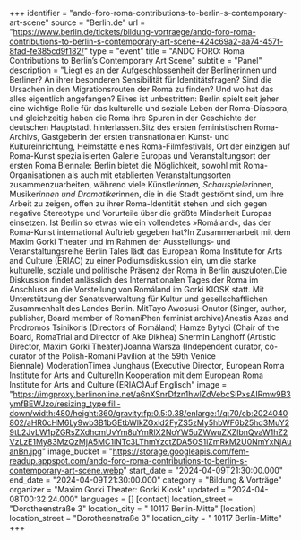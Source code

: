 +++
identifier = "ando-foro-roma-contributions-to-berlin-s-contemporary-art-scene"
source = "Berlin.de"
url = "https://www.berlin.de/tickets/bildung-vortraege/ando-foro-roma-contributions-to-berlin-s-contemporary-art-scene-424c69a2-aa74-457f-8fad-fe385cd9f182/"
type = "event"
title = "ANDO FORO: Roma Contributions to Berlin’s Contemporary Art Scene"
subtitle = "Panel"
description = "Liegt es an der Aufgeschlossenheit der Berlinerinnen und Berliner? An ihrer besonderen Sensibilität für Identitätsfragen? Sind die Ursachen in den Migrationsrouten der Roma zu finden? Und wo hat das alles eigentlich angefangen? Eines ist unbestritten: Berlin spielt seit jeher eine wichtige Rolle für das kulturelle und soziale Leben der Roma-Diaspora, und gleichzeitig haben die Roma ihre Spuren in der Geschichte der deutschen Hauptstadt hinterlassen.Sitz des ersten feministischen Roma-Archivs, Gastgeberin der ersten transnationalen Kunst- und Kultureinrichtung, Heimstätte eines Roma-Filmfestivals, Ort der einzigen auf Roma-Kunst spezialisierten Galerie Europas und Veranstaltungsort der ersten Roma Biennale: Berlin bietet die Möglichkeit, sowohl mit Roma-Organisationen als auch mit etablierten Veranstaltungsorten zusammenzuarbeiten, während viele Künstler*innen, Schauspieler*innen, Musiker*innen und Dramatiker*innen, die in die Stadt geströmt sind, um ihre Arbeit zu zeigen, offen zu ihrer Roma-Identität stehen und sich gegen negative Stereotype und Vorurteile über die größte Minderheit Europas einsetzen. Ist Berlin so etwas wie ein vollendetes »Romáland«, das der Roma-Kunst international Auftrieb gegeben hat?In Zusammenarbeit mit dem Maxim Gorki Theater und im Rahmen der Ausstellungs- und Veranstaltungsreihe Berlin Tales lädt das European Roma Institute for Arts and Culture (ERIAC) zu einer Podiumsdiskussion ein, um die starke kulturelle, soziale und politische Präsenz der Roma in Berlin auszuloten.Die Diskussion findet anlässlich des Internationalen Tages der Roma im Anschluss an die Vorstellung von Romáland im Gorki KIOSK statt. Mit Unterstützung der Senatsverwaltung für Kultur und gesellschaftlichen Zusammenhalt des Landes Berlin. MitTayo Awosusi-Onutor (Singer, author, publisher, Board member of RomaniPhen feminist archive)Anestis Azas and Prodromos Tsinikoris (Directors of Romáland) Hamze Bytyci (Chair of the Board, RomaTrial and Director of Ake Dikhea) Shermin Langhoff (Artistic Director, Maxim Gorki Theater)Joanna Warsza (Independent curator, co-curator of the Polish-Romani Pavilion at the 59th Venice Biennale) ModerationTimea Junghaus (Executive Director, European Roma Institute for Arts and Culture)In Kooperation mit dem European Roma Institute for Arts and Culture (ERIAC)Auf Englisch"
image = "https://imgproxy.berlinonline.net/a6nXSnrDfzn1hwlZdVebcSiPxsAIRmw9B3ymfBEWJzo/resizing_type:fill-down/width:480/height:360/gravity:fp:0.5:0.38/enlarge:1/q:70/cb:2024040802/aHR0cHM6Ly9wb3B1bGEtbWlkZGxld2FyZS5zMy5hbWF6b25hd3MuY29tL2JvLW1pZGRsZXdhcmUvYm8uYmRlX2NoYW5uZWwuZXZlbnQvaW1hZ2VzLzE1My83MzQzMjA5MC1iNTc3LThmYzctZDA5OS1iZmRkM2U0NmYxNjAuanBn.jpg"
image_bucket = "https://storage.googleapis.com/fem-readup.appspot.com/ando-foro-roma-contributions-to-berlin-s-contemporary-art-scene.webp"
start_date = "2024-04-09T21:30:00.000"
end_date = "2024-04-09T21:30:00.000"
category = "Bildung & Vorträge"
organizer = "Maxim Gorki Theater: Gorki Kiosk"
updated = "2024-04-08T00:32:24.000"
languages = []
[contact]
location_street = "Dorotheenstraße 3"
location_city = " 10117 Berlin-Mitte"
[location]
location_street = "Dorotheenstraße 3"
location_city = " 10117 Berlin-Mitte"
+++